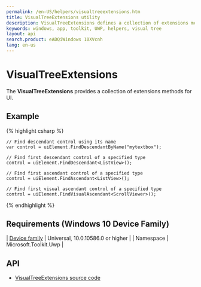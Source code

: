 ```yaml
---
permalink: /en-US/helpers/visualtreeextensions.htm
title: VisualTreeExtensions utility
description: VisualTreeExtensions defines a collection of extensions methods for UI
keywords: windows, app, toolkit, UWP, helpers, visual tree
layout: api
search.product: eADQiWindows 10XVcnh
lang: en-us
---
```


# VisualTreeExtensions

The **VisualTreeExtensions** provides a collection of extensions methods for UI.

## Example

{% highlight csharp %}

	// Find descendant control using its name
	var control = uiElement.FindDescendantByName("mytextbox");

	// Find first descendant control of a specified type
	control = uiElement.FindDescendant<ListView>();

	// Find first ascendant control of a specified type
	control = uiElement.FindAscendant<ListView>();

	// Find first visual ascendant control of a specified type
	control = uiElement.FindVisualAscendant<ScrollViewer>();

{% endhighlight %}

## Requirements (Windows 10 Device Family)

| [Device family](http://go.microsoft.com/fwlink/p/?LinkID=526370) | Universal, 10.0.10586.0 or higher |
| Namespace | Microsoft.Toolkit.Uwp |

## API

* [VisualTreeExtensions source code](https://github.com/Microsoft/UWPCommunityToolkit/blob/master/Microsoft.Toolkit.Uwp.UI/Extensions/VisualTreeExtensions.cs)

